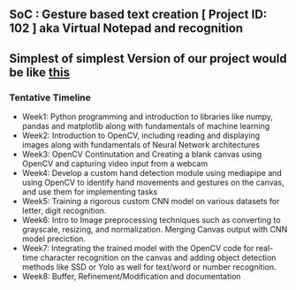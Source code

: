 ## SoC : Gesture based text creation [ Project ID: 102 ] aka Virtual Notepad and recognition

## Simplest of simplest Version of our project would be like [this](https://github.com/shoryasethia/Virtual_Notepad/blob/main/Simplest-Version-of-Project.mp4)



### Tentative Timeline
* Week1: Python programming and introduction to libraries like numpy, pandas and matplotlib along with fundamentals of machine learning 
* Week2: Introduction to OpenCV, including reading and displaying images along with fundamentals of Neural Network architectures 
* Week3: OpenCV Continutation and Creating a blank canvas using OpenCV and capturing video input from a webcam 
* Week4: Develop a custom hand detection module using mediapipe and using OpenCV to identify hand movements and gestures on the canvas, and use them for implementing tasks
* Week5: Training a rigorous custom CNN model on various datasets for letter, digit recognition. 
* Week6: Intro to Image preprocessing techniques such as converting to grayscale, resizing, and normalization. Merging Canvas output with CNN model preciction.
* Week7: Integrating the trained model with the OpenCV code for real-time character recognition on the canvas and adding object detection methods like SSD or Yolo as well for text/word or number recognition.
* Week8: Buffer, Refinement/Modification and documentation

